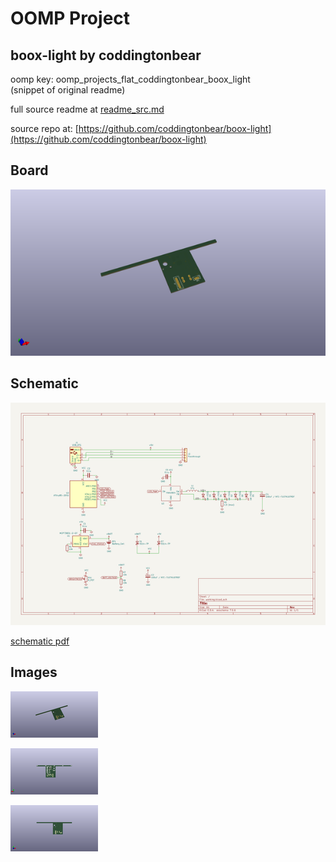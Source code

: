 # OOMP Project  
## boox-light  by coddingtonbear  
  
oomp key: oomp_projects_flat_coddingtonbear_boox_light  
(snippet of original readme)  
  
  
  full source readme at [readme_src.md](readme_src.md)  
  
source repo at: [https://github.com/coddingtonbear/boox-light](https://github.com/coddingtonbear/boox-light)  
## Board  
  
[![working_3d.png](working_3d_600.png)](working_3d.png)  
## Schematic  
  
[![working_schematic.png](working_schematic_600.png)](working_schematic.png)  
  
[schematic pdf](working_schematic.pdf)  
## Images  
  
[![working_3d.png](working_3d_140.png)](working_3d.png)  
  
[![working_3d_back.png](working_3d_back_140.png)](working_3d_back.png)  
  
[![working_3d_front.png](working_3d_front_140.png)](working_3d_front.png)  
